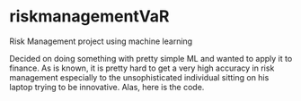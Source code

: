 # riskmanagementVaR
Risk Management project using machine learning 

Decided on doing something with pretty simple ML and wanted to apply it to finance. As is known, it is pretty hard to get a very high accuracy in risk management especially to the unsophisticated individual sitting on his laptop trying to be innovative. Alas, here is the code.
